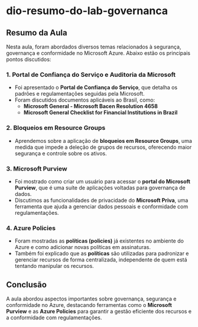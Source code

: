 # dio-resumo-do-lab-governanca

## Resumo da Aula

Nesta aula, foram abordados diversos temas relacionados à segurança, governança e conformidade no Microsoft Azure. Abaixo estão os principais pontos discutidos:

### 1. Portal de Confiança do Serviço e Auditoria da Microsoft
- Foi apresentado o **Portal de Confiança do Serviço**, que detalha os padrões e regulamentações seguidas pela Microsoft.
- Foram discutidos documentos aplicáveis ao Brasil, como:
  - **Microsoft General - Microsoft Bacen Resolution 4658**
  - **Microsoft General Checklist for Financial Institutions in Brazil**
  
### 2. Bloqueios em Resource Groups
- Aprendemos sobre a aplicação de **bloqueios em Resource Groups**, uma medida que impede a deleção de grupos de recursos, oferecendo maior segurança e controle sobre os ativos.

### 3. Microsoft Purview
- Foi mostrado como criar um usuário para acessar o **portal do Microsoft Purview**, que é uma suíte de aplicações voltadas para governança de dados.
- Discutimos as funcionalidades de privacidade do **Microsoft Priva**, uma ferramenta que ajuda a gerenciar dados pessoais e conformidade com regulamentações.

### 4. Azure Policies
- Foram mostradas as **políticas (policies)** já existentes no ambiente do Azure e como adicionar novas políticas em assinaturas.
- Também foi explicado que as **políticas** são utilizadas para padronizar e gerenciar recursos de forma centralizada, independente de quem está tentando manipular os recursos.

## Conclusão
A aula abordou aspectos importantes sobre governança, segurança e conformidade no Azure, destacando ferramentas como o **Microsoft Purview** e as **Azure Policies** para garantir a gestão eficiente dos recursos e a conformidade com regulamentações.

